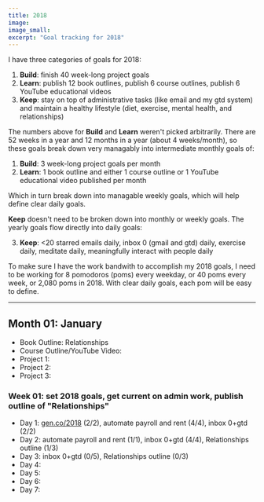 ```yaml
---
title: 2018
image:
image_small:
excerpt: "Goal tracking for 2018"
---
```


I have three categories of goals for 2018:

1. **Build**: finish 40 week-long project goals
2. **Learn**: publish 12 book outlines, publish 6 course outlines, publish 6 YouTube educational videos
3. **Keep**: stay on top of administrative tasks (like email and my gtd system) and maintain a healthy lifestyle (diet, exercise, mental health, and relationships)

The numbers above for **Build** and **Learn** weren't picked arbitrarily. There are 52 weeks in a year and 12 months in a year (about 4 weeks/month), so these goals break down very managably into intermediate monthly goals of:

1. **Build**: 3 week-long project goals per month
2. **Learn**: 1 book outline and either 1 course outline or 1 YouTube educational video published per month

Which in turn break down into managable weekly goals, which will help define clear daily goals.

**Keep** doesn't need to be broken down into monthly or weekly goals. The yearly goals flow directly into daily goals:

3. **Keep**: <20 starred emails daily, inbox 0 (gmail and gtd) daily, exercise daily, meditate daily, meaningfully interact with people daily

To make sure I have the work bandwith to accomplish my 2018 goals, I need to be working for 8 pomodoros (poms) every weekday, or 40 poms every week, or 2,080 poms in 2018. With clear daily goals, each pom will be easy to define.

---

## Month 01: January

* Book Outline: Relationships
* Course Outline/YouTube Video:
* Project 1:
* Project 2:
* Project 3:

### Week 01: set 2018 goals, get current on admin work, publish outline of "Relationships"

* Day 1: [gen.co/2018](http://gen.co/2018) (2/2), automate payroll and rent (4/4), inbox 0+gtd (2/2)
* Day 2: automate payroll and rent (1/1), inbox 0+gtd (4/4), Relationships outline (1/3)
* Day 3: inbox 0+gtd (0/5), Relationships outline (0/3)
* Day 4:
* Day 5:
* Day 6:
* Day 7:

